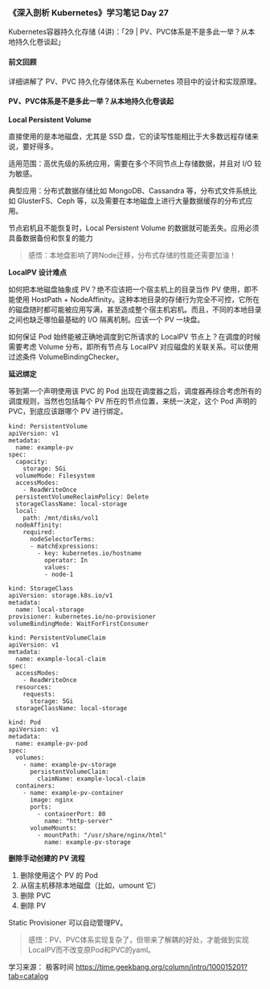 ### 《深入剖析 Kubernetes》学习笔记 Day 27

Kubernetes容器持久化存储 (4讲)：「29 | PV、PVC体系是不是多此一举？从本地持久化卷谈起」

#### 前文回顾

详细讲解了 PV、PVC 持久化存储体系在 Kubernetes 项目中的设计和实现原理。

#### PV、PVC体系是不是多此一举？从本地持久化卷谈起

**Local Persistent Volume**

直接使用的是本地磁盘，尤其是 SSD 盘，它的读写性能相比于大多数远程存储来说，要好得多。

适用范围：高优先级的系统应用，需要在多个不同节点上存储数据，并且对 I/O 较为敏感。

典型应用：分布式数据存储比如 MongoDB、Cassandra 等，分布式文件系统比如 GlusterFS、Ceph 等，以及需要在本地磁盘上进行大量数据缓存的分布式应用。

节点宕机且不能恢复时，Local Persistent Volume 的数据就可能丢失。应用必须具备数据备份和恢复的能力

> 感悟：本地盘影响了跨Node迁移，分布式存储的性能还需要加油！

**LocalPV 设计难点**

如何把本地磁盘抽象成 PV？绝不应该把一个宿主机上的目录当作 PV 使用，即不能使用 HostPath + NodeAffinity。这种本地目录的存储行为完全不可控，它所在的磁盘随时都可能被应用写满，甚至造成整个宿主机宕机。而且，不同的本地目录之间也缺乏哪怕最基础的 I/O 隔离机制。应该一个 PV 一块盘。

如何保证 Pod 始终能被正确地调度到它所请求的 LocalPV 节点上？在调度的时候需要考虑 Volume 分布，即所有节点与 LocalPV 对应磁盘的关联关系。可以使用过滤条件 VolumeBindingChecker。

**延迟绑定**

等到第一个声明使用该 PVC 的 Pod 出现在调度器之后，调度器再综合考虑所有的调度规则，当然也包括每个 PV 所在的节点位置，来统一决定，这个 Pod 声明的 PVC，到底应该跟哪个 PV 进行绑定。

```
kind: PersistentVolume
apiVersion: v1
metadata:
  name: example-pv
spec:
  capacity:
    storage: 5Gi
  volumeMode: Filesystem
  accessModes:
    - ReadWriteOnce
  persistentVolumeReclaimPolicy: Delete
  storageClassName: local-storage
  local:
    path: /mnt/disks/vol1
  nodeAffinity:
    required:
      nodeSelectorTerms:
      - matchExpressions:
        - key: kubernetes.io/hostname
          operator: In
          values:
          - node-1
```

```
kind: StorageClass
apiVersion: storage.k8s.io/v1
metadata:
  name: local-storage
provisioner: kubernetes.io/no-provisioner
volumeBindingMode: WaitForFirstConsumer
```

```
kind: PersistentVolumeClaim
apiVersion: v1
metadata:
  name: example-local-claim
spec:
  accessModes:
    - ReadWriteOnce
  resources:
    requests:
      storage: 5Gi
  storageClassName: local-storage
```

```
kind: Pod
apiVersion: v1
metadata:
  name: example-pv-pod
spec:
  volumes:
    - name: example-pv-storage
      persistentVolumeClaim:
        claimName: example-local-claim
  containers:
    - name: example-pv-container
      image: nginx
      ports:
        - containerPort: 80
          name: "http-server"
      volumeMounts:
        - mountPath: "/usr/share/nginx/html"
          name: example-pv-storage
```

**删除手动创建的 PV 流程**

1. 删除使用这个 PV 的 Pod
2. 从宿主机移除本地磁盘（比如，umount 它）
3. 删除 PVC
4. 删除 PV

Static Provisioner 可以自动管理PV。

> 感悟：PV、PVC体系实现复杂了，但带来了解耦的好处，才能做到实现LocalPV而不改变原Pod和PVC的yaml。

学习来源： 极客时间 https://time.geekbang.org/column/intro/100015201?tab=catalog


